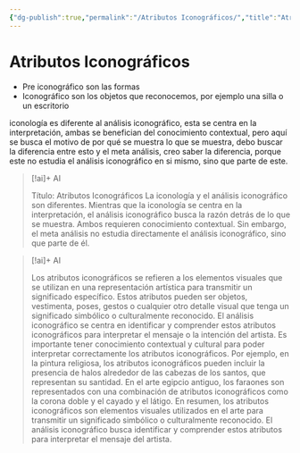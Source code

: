 ```yaml
---
{"dg-publish":true,"permalink":"/Atributos Iconográficos/","title":"Atributos Iconográficos","tags":["Idea,"],"noteIcon":"","created":"2023-04-24T16:24:36.498-05:00","updated":"2023-08-07T13:11:40.674-05:00"}
---
```



# Atributos Iconográficos

- Pre iconográfico son las formas
- Iconográfico son los objetos que reconocemos, por ejemplo una silla o un escritorio

iconología es diferente al análisis iconográfico, esta se centra en la interpretación, ambas se benefician del conocimiento contextual, pero aquí se busca el motivo de por qué se muestra lo que se muestra, debo buscar la diferencia entre esto y el meta análisis, creo saber la diferencia, porque este no estudia el análisis iconográfico en si mismo, sino que parte de este.

> [!ai]+ AI
>
> Título: Atributos Iconográficos
> La iconología y el análisis iconográfico son diferentes. Mientras que la iconología se centra en la interpretación, el análisis iconográfico busca la razón detrás de lo que se muestra. Ambos requieren conocimiento contextual. Sin embargo, el meta análisis no estudia directamente el análisis iconográfico, sino que parte de él.

> [!ai]+ AI
>
> Los atributos iconográficos se refieren a los elementos visuales que se utilizan en una representación artística para transmitir un significado específico. Estos atributos pueden ser objetos, vestimenta, poses, gestos o cualquier otro detalle visual que tenga un significado simbólico o culturalmente reconocido.
> El análisis iconográfico se centra en identificar y comprender estos atributos iconográficos para interpretar el mensaje o la intención del artista. Es importante tener conocimiento contextual y cultural para poder interpretar correctamente los atributos iconográficos.
> Por ejemplo, en la pintura religiosa, los atributos iconográficos pueden incluir la presencia de halos alrededor de las cabezas de los santos, que representan su santidad. En el arte egipcio antiguo, los faraones son representados con una combinación de atributos iconográficos como la corona doble y el cayado y el látigo.
> En resumen, los atributos iconográficos son elementos visuales utilizados en el arte para transmitir un significado simbólico o culturalmente reconocido. El análisis iconográfico busca identificar y comprender estos atributos para interpretar el mensaje del artista.

